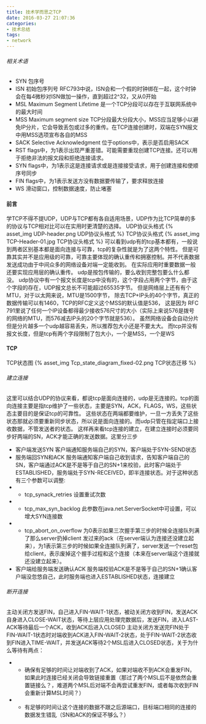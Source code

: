 ```yaml
---
title: 技术学而思之TCP
date: 2016-03-27 21:07:36
categories:
- 技术总结
tags: 
- network
---
```


###### 相关术语
* SYN 包序号
* ISN 初始包序列号
RFC793中说，ISN会和一个假的时钟绑在一起，这个时钟会在每4微秒对ISN做加一操作，直到超过2^32，又从0开始
* MSL Maximum Segment Lifetime 是一个TCP分段可以存在于互联网系统中的最大时间
* MSS Maximum segment size TCP分段最大分段大小，MSS应当足够小以避免IP分片，它会导致丢包或过多的重传。在TCP连接创建时，双端在SYN报文中用MSS选项宣布各自的MSS
* SACK Selective Acknowledgment 位于options中，表示是否启用SACK
* RST flags中，为1表示出现严重差错。可能需要重现创建TCP连接。还可以用于拒绝非法的报文段和拒绝连接请求。
* SYN flags中，为1表示这是连接请求或是连接接受请求，用于创建连接和使顺序号同步
* FIN flags中，为1表示发送方没有数据要传输了，要求释放连接
* WS 滑动窗口，控制数据速度，防止堵塞

#### 前言
学TCP不得不提UDP，UDP与TCP都有各自适用场景，UDP作为比TCP简单的多的协议与TCP相对比可以在实用时更清楚的选择。
UDP协议头格式
{% asset_img UDP-header.png UDP协议头格式 %}
TCP协议头格式
{% asset_img TCP-Header-01.jpg TCP协议头格式 %}
可以看到udp有的tcp基本都有，一般说到两者区别基本都是面向连接与可靠，tcp的复杂性就是为了这两个特性。
但是可靠其实并不是应用级的可靠，可靠主要体现的确认重传和拥塞控制。并不代表数据发送成功由于中间众多的网络设备对端一定能收到。
在实际应用时重要数据一般还要实现应用层的确认重传。
udp是按包传输的，要么收到完整包要么什么都没。
udp协议中有一个报文长度是tcp中没有的，这个字段占用两个字节，由于这个字段的存在，UDP报文总长不可能超过65535字节。
但是网络层上还有有个MTU，对于以太网来说，MTU是1500字节，
除去TCP+IP头的40个字节，真正的数据传输可以有1460，TCP的RFC定义这个MSS的默认值是536，
这是因为 RFC 791里说了任何一个IP设备都得最少接收576尺寸的大小（实际上来说576是拨号的网络的MTU，而576减去IP头的20个字节就是536）。
虽然网络设备会自动分片但是分片越多一个udp越容易丢失，所以推荐包大小还是不要太大。
而tcp并没有报文长度，但是tcp有两个字段限制了包大小，一个是MSS，一个是WS

#### TCP
TCP状态图
{% asset_img Tcp_state_diagram_fixed-02.png TCP状态迁移 %}

###### 建立连接
这里可以结合UDP的协议来看，都说tcp是面向连接的，udp是无连接的。tcp的面向连接主要是指tcp维护了一些状态，主要是SYN，ACK，FLAGS，WS，这些状态主要目的是保证tcp的可靠性。
这些状态在两端都要维护，一旦一方丢失了这些状态那就必须要重新同步状态，所以说是面向连接的。而udp只管在指定端口上接收数据，不管发送者的状态。
这样再来看tcp连接的建立，在建立连接时必须要同步好两端的SN，ACK才能正确的发送数据。这里分三步
* 客户端发送SYN
客户端通知服务端自己的SYN，客户端处于SYN-SEND状态
* 服务端回SYN和ACK
服务端通知客户端自己收到请求，告知客户端自己的SN，客户端通过ACK是不是等于自己的SN+1来校验，此时客户端处于ESTABLISHED，服务端处于SYN-RECEIVED，即半连接状态。对于这种状态有三个参数可以调整:
* * tcp_synack_retries
设置重试次数
* * tcp_max_syn_backlog
此参数在java.net.ServerSocket中可设置，可以增大SYN连接数
* * tcp_abort_on_overflow
为0表示如果三次握手第三步的时候全连接队列满了那么server扔掉client 发过来的ack（在server端认为连接还没建立起来），为1表示第三步的时候如果全连接队列满了，server发送一个reset包给client，表示废掉这个握手过程和这个连接（本来在server端这个连接就还没建立起来）。
* 客户端给服务端发送确认ACK
服务端校验ACK是不是等于自己的SN+1确认客户端没忽悠自己，此时服务端也进入ESTABLISHED状态，连接建立

###### 断开连接
主动关闭方发送FIN，自己进入FIN-WAIT-1状态，被动关闭方收到FIN，发送ACK自身进入CLOSE-WAIT状态，等待上层应用处理完数据后，发送FIN，进入LAST-ACK等待最后一个ACK，收到ACK后进入CLOSED
主动关闭方发送完FIN处于FIN-WAIT-1状态时对端收到ACK进入FIN-WAIT-2状态，处于FIN-WAIT-2状态收到FIN进入TIME-WAIT，并发送ACK等待2个MSL后进入CLOSED状态，关于为什么等待有两点：
* * 确保有足够的时间让对端收到了ACK，如果对端收不到ACK会重发FIN，如果此时连接已经关闭会导致链接重置（那过了两个MSL后不是依然会重置链接么？，难道两个MSL后对端不会再尝试重发FIN，或者每次收到FIN会重新计算MSL时间？）
* * 有足够的时间让这个连接的数据不跟之后源端口，目标端口相同的连接的数据发生错乱（SN和ACK的保证不够么？）

